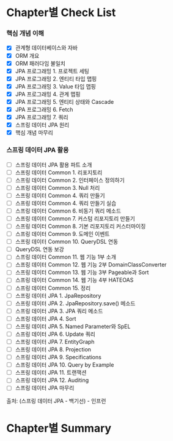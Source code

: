 

# Chapter별 Check List
### 핵심 개념 이해
- [x] 관계형 데이터베이스와 자바
- [x] ORM 개요
- [x] ORM 패러다임 불일치
- [x] JPA 프로그래밍 1. 프로젝트 세팅
- [x] JPA 프로그래밍 2. 엔티티 타입 맵핑
- [x] JPA 프로그래밍 3. Value 타입 맵핑
- [x] JPA 프로그래밍 4. 관계 맵핑
- [x] JPA 프로그래밍 5. 엔티티 상태와 Cascade
- [x] JPA 프로그래밍 6. Fetch
- [x] JPA 프로그래밍 7. 쿼리
- [x] 스프링 데이터 JPA 원리
- [x] 핵심 개념 마무리

### 스프링 데이터 JPA 활용
- [ ] 스프링 데이터 JPA 활용 파트 소개
- [ ] 스프링 데이터 Common 1. 리포지토리
- [ ] 스프링 데이터 Common 2. 인터페이스 정의하기
- [ ] 스프링 데이터 Common 3. Null 처리
- [ ] 스프링 데이터 Common 4. 쿼리 만들기
- [ ] 스프링 데이터 Common 4. 쿼리 만들기 실습
- [ ] 스프링 데이터 Common 6. 비동기 쿼리 메소드
- [ ] 스프링 데이터 Common 7. 커스텀 리포지토리 만들기
- [ ] 스프링 데이터 Common 8. 기본 리포지토리 커스터마이징
- [ ] 스프링 데이터 Common 9. 도메인 이벤트
- [ ] 스프링 데이터 Common 10. QueryDSL 연동
- [ ] QueryDSL 연동 보강
- [ ] 스프링 데이터 Common 11. 웹 기능 1부 소개
- [ ] 스프링 데이터 Common 12. 웹 기능 2부 DomainClassConverter
- [ ] 스프링 데이터 Common 13. 웹 기능 3부 Pageable과 Sort
- [ ] 스프링 데이터 Common 14. 웹 기능 4부 HATEOAS
- [ ] 스프링 데이터 Common 15. 정리
- [ ] 스프링 데이터 JPA 1. JpaRepository
- [ ] 스프링 데이터 JPA 2. JpaRepository.save() 메소드
- [ ] 스프링 데이터 JPA 3. JPA 쿼리 메소드
- [ ] 스프링 데이터 JPA 4. Sort
- [ ] 스프링 데이터 JPA 5. Named Parameter와 SpEL
- [ ] 스프링 데이터 JPA 6. Update 쿼리
- [ ] 스프링 데이터 JPA 7. EntityGraph
- [ ] 스프링 데이터 JPA 8. Projection
- [ ] 스프링 데이터 JPA 9. Specifications
- [ ] 스프링 데이터 JPA 10. Query by Example
- [ ] 스프링 데이터 JPA 11. 트랜잭션
- [ ] 스프링 데이터 JPA 12. Auditing
- [ ] 스프링 데이터 JPA 마무리

출처: (스프링 데이터 JPA - 백기선) - 인프런
  

# Chapter별 Summary

